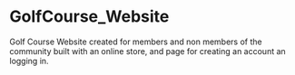 # GolfCourse_Website
Golf Course Website created for members and non members of the community built with an online store, and page for creating an account an logging in.
